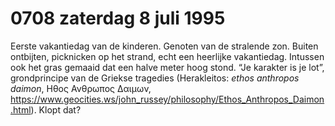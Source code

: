 # 0708 zaterdag 8 juli 1995
Eerste vakantiedag van de kinderen. Genoten van de stralende zon. Buiten ontbijten, picknicken op het strand, echt een heerlijke vakantiedag. Intussen ook het gras gemaaid dat een halve meter hoog stond. “Je karakter is je lot”, grondprincipe van de Griekse tragedies (Herakleitos: _ethos anthropos daimon_, Ηθος Ανθρωπος Δαιμων, https://www.geocities.ws/john_russey/philosophy/Ethos_Anthropos_Daimon.html). Klopt dat? 